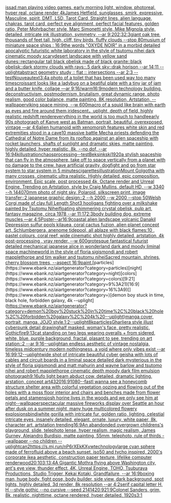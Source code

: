 [is](https://www.ebank.nz/aiartgenerator?category=is)[sad man playing video games, early morning light, window, photoreal, hyper real, octane render 4k](https://www.ebank.nz/aiartgenerator?category=sad%20man%20playing%20video%20games%2C%20early%20morning%20light%2C%20window%2C%20photoreal%2C%20hyper%20real%2C%20octane%20render%204k)[James Hetfield, sunglasses, smirk, expressive, Masculine, spirit, DMT, LSD, Tarot Card, Straight lines, alien language, chakras, tarot card, perfect eye alignment, perfect facial features, golden ratio, Peter Mohrbacher style, Marc Simonetti style, Mike Mignola style, detailed, intricate ink illustration, symmetry, --ar 9:20](https://www.ebank.nz/aiartgenerator?category=James%20Hetfield%2C%20sunglasses%2C%20smirk%2C%20expressive%2C%20Masculine%2C%20spirit%2C%20DMT%2C%20LSD%2C%20Tarot%20Card%2C%20Straight%20lines%2C%20alien%20language%2C%20chakras%2C%20tarot%20card%2C%20perfect%20eye%20alignment%2C%20perfect%20facial%20features%2C%20golden%20ratio%2C%20Peter%20Mohrbacher%20style%2C%20Marc%20Simonetti%20style%2C%20Mike%20Mignola%20style%2C%20detailed%2C%20intricate%20ink%20illustration%2C%20symmetry%2C%20--ar%209%3A20)[2:3](https://www.ebank.nz/aiartgenerator?category=2%3A3)[2:3](https://www.ebank.nz/aiartgenerator?category=2%3A3)[giant oak tree, thousands of feet tall, high, cliff, tiny birds, fluffy clouds --stop 80](https://www.ebank.nz/aiartgenerator?category=giant%20oak%20tree%2C%20thousands%20of%20feet%20tall%2C%20high%2C%20cliff%2C%20tiny%20birds%2C%20fluffy%20clouds%20--stop%2080)[musium of miniature space ships : 16:9](https://www.ebank.nz/aiartgenerator?category=musium%20of%20miniature%20space%20ships%20%3A%2016%3A9)[](https://www.ebank.nz/aiartgenerator?category=)[the words "OXYDE NOIR" in a morbid detailed apocalyptic futuristic white laboratory in the style of tsutomu nihei dark cinematic moody scary](https://www.ebank.nz/aiartgenerator?category=the%20words%20%22OXYDE%20NOIR%22%20in%20a%20morbid%20detailed%20apocalyptic%20futuristic%20white%20laboratory%20in%20the%20style%20of%20tsutomu%20nihei%20dark%20cinematic%20moody%20scary)[desert landscape with yellow sand dunes::rectangular tall black  obelisk made of black granite::black obelisk::dark stormy clouds with rays::.5 dark sky::drak horison --ar 14:11 --uplight](https://www.ebank.nz/aiartgenerator?category=desert%20landscape%20with%20yellow%20sand%20dunes%3A%3Arectangular%20tall%20black%20%20obelisk%20made%20of%20black%20granite%3A%3Ablack%20obelisk%3A%3Adark%20stormy%20clouds%20with%20rays%3A%3A.5%20dark%20sky%3A%3Adrak%20horison%20--ar%2014%3A11%20--uplight)[abstract geometry study :: flat :: intersections --ar 2:3 --test](https://www.ebank.nz/aiartgenerator?category=abstract%20geometry%20study%20%3A%3A%20flat%20%3A%3A%20intersections%20--ar%202%3A3%20--test)[Nouveau](https://www.ebank.nz/aiartgenerator?category=Nouveau)[text](https://www.ebank.nz/aiartgenerator?category=text)[3:4](https://www.ebank.nz/aiartgenerator?category=3%3A4)[a photo of a toilet that has been used way too many times](https://www.ebank.nz/aiartgenerator?category=a%20photo%20of%20a%20toilet%20that%20has%20been%20used%20way%20too%20many%20times)[croissant looks like a ladybug on a beatiful plate with a tiny jar of jam and a butter knife, collage —ar 9:16](https://www.ebank.nz/aiartgenerator?category=croissant%20looks%20like%20a%20ladybug%20on%20a%20beatiful%20plate%20with%20a%20tiny%20jar%20of%20jam%20and%20a%20butter%20knife%2C%20collage%20%E2%80%94ar%209%3A16)[/warm](https://www.ebank.nz/aiartgenerator?category=/warm)[16:9](https://www.ebank.nz/aiartgenerator?category=16%3A9)[modern technology building, deconstructivism, postmodernism, brutalism, great dynamic range, photo realism, good color balance, matte painting, 8K resolution, Artstation, --wallpaper](https://www.ebank.nz/aiartgenerator?category=modern%20technology%20building%2C%20deconstructivism%2C%20postmodernism%2C%20brutalism%2C%20great%20dynamic%20range%2C%20photo%20realism%2C%20good%20color%20balance%2C%20matte%20painting%2C%208K%20resolution%2C%20Artstation%2C%20--wallpaper)[viking space mining, --w 600](https://www.ebank.nz/aiartgenerator?category=viking%20space%20mining%2C%20--w%20600)[macro of a squid like brain with earth as eyes and fire around them,iridescent，uplight, depth of field, highly realistic redshift render](https://www.ebank.nz/aiartgenerator?category=macro%20of%20a%20squid%20like%20brain%20with%20earth%20as%20eyes%20and%20fire%20around%20them%2Ciridescent%EF%BC%8Cuplight%2C%20depth%20of%20field%2C%20highly%20realistic%20redshift%20render)[everything in the world is too much to handle](https://www.ebank.nz/aiartgenerator?category=everything%20in%20the%20world%20is%20too%20much%20to%20handle)[early 90s photograph of Kanye west as Batman, portrait, beautiful, overexposed, vintage —ar 4:6](https://www.ebank.nz/aiartgenerator?category=early%2090s%20photograph%20of%20Kanye%20west%20as%20Batman%2C%20portrait%2C%20beautiful%2C%20overexposed%2C%20vintage%20%E2%80%94ar%204%3A6)[alien humanoid with xenomorph features white skin and red extremities stood in a cave](https://www.ebank.nz/aiartgenerator?category=alien%20humanoid%20with%20xenomorph%20features%20white%20skin%20and%20red%20extremities%20stood%20in%20a%20cave)[10 massive battle Mecha priests defending the Cathedral of Notre Dame from its rooftop against an alien spaceship with rocket launchers, shafts of sunlight and dramatic skies, matte painting, highly detailed, hyper realistic, 8k, --no dof, --ar 16:9](https://www.ebank.nz/aiartgenerator?category=10%20massive%20battle%20Mecha%20priests%20defending%20the%20Cathedral%20of%20Notre%20Dame%20from%20its%20rooftop%20against%20an%20alien%20spaceship%20with%20rocket%20launchers%2C%20shafts%20of%20sunlight%20and%20dramatic%20skies%2C%20matte%20painting%2C%20highly%20detailed%2C%20hyper%20realistic%2C%208k%2C%20--no%20dof%2C%20--ar%2016%3A9)[4k](https://www.ebank.nz/aiartgenerator?category=4k)[illustration](https://www.ebank.nz/aiartgenerator?category=illustration)[chaos](https://www.ebank.nz/aiartgenerator?category=chaos)[processing](https://www.ebank.nz/aiartgenerator?category=processing)[--test](https://www.ebank.nz/aiartgenerator?category=--test)[Beksinkski](https://www.ebank.nz/aiartgenerator?category=Beksinkski)[1920](https://www.ebank.nz/aiartgenerator?category=1920)[a stylish spaceship that can fly in the atmosphere, take off to space vertically from a planet with no damage to the crew, have artificial gravity, dogfight and go from star system to star system in 5 minutes](https://www.ebank.nz/aiartgenerator?category=a%20stylish%20spaceship%20that%20can%20fly%20in%20the%20atmosphere%2C%20take%20off%20to%20space%20vertically%20from%20a%20planet%20with%20no%20damage%20to%20the%20crew%2C%20have%20artificial%20gravity%2C%20dogfight%20and%20go%20from%20star%20system%20to%20star%20system%20in%205%20minutes)[cigarettes](https://www.ebank.nz/aiartgenerator?category=cigarettes)[illustration](https://www.ebank.nz/aiartgenerator?category=illustration)[Mount Golgotha with many crosses, cinematic ultra realistic. Highly detailed, epic composition. environment. Epic scale, post processed 4k, Octane render and Unreal Engine. Trending on Artstation, style by Craig Mullins, default HD, --w 3340 --h 1440](https://www.ebank.nz/aiartgenerator?category=Mount%20Golgotha%20with%20many%20crosses%2C%20cinematic%20ultra%20realistic.%20Highly%20detailed%2C%20epic%20composition.%20environment.%20Epic%20scale%2C%20post%20processed%204k%2C%20Octane%20render%20and%20Unreal%20Engine.%20Trending%20on%20Artstation%2C%20style%20by%20Craig%20Mullins%2C%20default%20HD%2C%20--w%203340%20--h%201440)[70mm photo of night sky, Polaroid, silkscreen print, image transfer::2 japanese graphic design::2 --h 2000 --w 2000 --stop 50](https://www.ebank.nz/aiartgenerator?category=70mm%20photo%20of%20night%20sky%2C%20Polaroid%2C%20silkscreen%20print%2C%20image%20transfer%3A%3A2%20japanese%20graphic%20design%3A%3A2%20--h%202000%20--w%202000%20--stop%2050)[Welsh Corgi,made of clay,full Length Shot](https://www.ebank.nz/aiartgenerator?category=Welsh%20Corgi%2Cmade%20of%20clay%2Cfull%20Length%20Shot)[3 hooligans fighting over a milkshake painted by Tsutomu Nihei](https://www.ebank.nz/aiartgenerator?category=3%20hooligans%20fighting%20over%20a%20milkshake%20painted%20by%20Tsutomu%20Nihei)[floating shimmering crystal obelisk, pulp art, fantasy magazine, circa 1978 --ar 11:17](https://www.ebank.nz/aiartgenerator?category=floating%20shimmering%20crystal%20obelisk%2C%20pulp%20art%2C%20fantasy%20magazine%2C%20circa%201978%20--ar%2011%3A17)[2:3](https://www.ebank.nz/aiartgenerator?category=2%3A3)[body building dog, extreme muscles —ar 4:5](https://www.ebank.nz/aiartgenerator?category=body%20building%20dog%2C%20extreme%20muscles%20%E2%80%94ar%204%3A5)[Poster--ar16:9](https://www.ebank.nz/aiartgenerator?category=Poster--ar16%3A9)[coastal alien landscape volcanic Danakil Depression sulfur pools kilauea, coral cactus fuzion, alien planet concept art, Schlumbergera, anenome tidepool, all ablaze with black flames:10 , pastel colours, coral reef, wide cinematic shot highly detailed, artstation, 4k post-processing , vray render,  --w 600](https://www.ebank.nz/aiartgenerator?category=coastal%20alien%20landscape%20volcanic%20Danakil%20Depression%20sulfur%20pools%20kilauea%2C%20coral%20cactus%20fuzion%2C%20alien%20planet%20concept%20art%2C%20Schlumbergera%2C%20anenome%20tidepool%2C%20all%20ablaze%20with%20black%20flames%3A10%20%2C%20pastel%20colours%2C%20coral%20reef%2C%20wide%20cinematic%20shot%20highly%20detailed%2C%20artstation%2C%204k%20post-processing%20%2C%20vray%20render%2C%20%20--w%20600)[grotesque fantastical futurist detailed mechanical japanese alice in wonderland dark and moody liminal space machineworld in the style of floria sigismondi and robert mapplethorpe and tim walker and tsutomu nihei](https://www.ebank.nz/aiartgenerator?category=grotesque%20fantastical%20futurist%20detailed%20mechanical%20japanese%20alice%20in%20wonderland%20dark%20and%20moody%20liminal%20space%20machineworld%20in%20the%20style%20of%20floria%20sigismondi%20and%20robert%20mapplethorpe%20and%20tim%20walker%20and%20tsutomu%20nihei)[Sacred mountain, shrines, cherry blossom trees, --aspect 16:9](https://www.ebank.nz/aiartgenerator?category=Sacred%20mountain%2C%20shrines%2C%20cherry%20blossom%20trees%2C%20--aspect%2016%3A9)[paint.](https://www.ebank.nz/aiartgenerator?category=paint.)[particles](https://www.ebank.nz/aiartgenerator?category=particles)[night](https://www.ebank.nz/aiartgenerator?category=night)[colors](https://www.ebank.nz/aiartgenerator?category=colors)[9:21](https://www.ebank.nz/aiartgenerator?category=9%3A21)[16:9](https://www.ebank.nz/aiartgenerator?category=16%3A9)[](https://www.ebank.nz/aiartgenerator?category=)[demon boy stuck in time, black hole, forbidden galaxy, 4k --uplight](https://www.ebank.nz/aiartgenerator?category=demon%20boy%20stuck%20in%20time%2C%20black%20hole%2C%20forbidden%20galaxy%2C%204k%20--uplight)[manga cover, portrait, manga,  JOJO style,](https://www.ebank.nz/aiartgenerator?category=manga%20cover%2C%20portrait%2C%20manga%2C%20%20JOJO%20style%2C)[1:2](https://www.ebank.nz/aiartgenerator?category=1%3A2)[--uplight](https://www.ebank.nz/aiartgenerator?category=--uplight)[8k](https://www.ebank.nz/aiartgenerator?category=8k)[particles](https://www.ebank.nz/aiartgenerator?category=particles)[Gharliera style illust cyberpunk detail drawing](https://www.ebank.nz/aiartgenerator?category=Gharliera%20style%20illust%20cyberpunk%20detail%20drawing)[half masked, woman's face, pretty,realistic,  Gothic](https://www.ebank.nz/aiartgenerator?category=half%20masked%2C%20woman%27s%20face%2C%20pretty%2Crealistic%2C%20%20Gothic)[fire](https://www.ebank.nz/aiartgenerator?category=fire)[9:13](https://www.ebank.nz/aiartgenerator?category=9%3A13)[cat standing on two legs wearing overalls + from side](https://www.ebank.nz/aiartgenerator?category=cat%20standing%20on%20two%20legs%20wearing%20overalls%20%2B%20from%20side)[red, white, blue, purple background, fractal, plasant to see, trending on art station::2 --ar 9:16](https://www.ebank.nz/aiartgenerator?category=red%2C%20white%2C%20blue%2C%20purple%20background%2C%20fractal%2C%20plasant%20to%20see%2C%20trending%20on%20art%20station%3A%3A2%20--ar%209%3A16)[--uplight](https://www.ebank.nz/aiartgenerator?category=--uplight)[an endless aesthetic of vintage nostalgia, timeless midcentury modern nothingness, a void where only vibes exist --ar 16:9](https://www.ebank.nz/aiartgenerator?category=an%20endless%20aesthetic%20of%20vintage%20nostalgia%2C%20timeless%20midcentury%20modern%20nothingness%2C%20a%20void%20where%20only%20vibes%20exist%20--ar%2016%3A9)[9:12](https://www.ebank.nz/aiartgenerator?category=9%3A12)[--uplight](https://www.ebank.nz/aiartgenerator?category=--uplight)[wide shot of intricate beautiful cyber geisha with lots of cables and circuit boards in a liminal space detailed dark mysterious in the style of floria sigismondi and matt mahurin and wayne barlow and tsutomo nihei and robert mapplethorpe cinematic depth moody dark film emulsion photograph](https://www.ebank.nz/aiartgenerator?category=wide%20shot%20of%20intricate%20beautiful%20cyber%20geisha%20with%20lots%20of%20cables%20and%20circuit%20boards%20in%20a%20liminal%20space%20detailed%20dark%20mysterious%20in%20the%20style%20of%20floria%20sigismondi%20and%20matt%20mahurin%20and%20wayne%20barlow%20and%20tsutomo%20nihei%20and%20robert%20mapplethorpe%20cinematic%20depth%20moody%20dark%20film%20emulsion%20photograph)[9:16](https://www.ebank.nz/aiartgenerator?category=9%3A16)[ufo light beam abduct cow, detailed, dramatic lighting, arstation, concept art](https://www.ebank.nz/aiartgenerator?category=ufo%20light%20beam%20abduct%20cow%2C%20detailed%2C%20dramatic%20lighting%2C%20arstation%2C%20concept%20art)[4320](https://www.ebank.nz/aiartgenerator?category=4320)[16:9](https://www.ebank.nz/aiartgenerator?category=16%3A9)[1080](https://www.ebank.nz/aiartgenerator?category=1080)[--fast](https://www.ebank.nz/aiartgenerator?category=--fast)[I wanna see a honeycomb structure shelter area with colorful vegetation oozing and flowing out of the holes with a moss floor interior and chairs and benches made from flower petals and stamens](https://www.ebank.nz/aiartgenerator?category=I%20wanna%20see%20a%20honeycomb%20structure%20shelter%20area%20with%20colorful%20vegetation%20oozing%20and%20flowing%20out%20of%20the%20holes%20with%20a%20moss%20floor%20interior%20and%20chairs%20and%20benches%20made%20from%20flower%20petals%20and%20stamens)[josh horine lives in the woods and we only see him at night](https://www.ebank.nz/aiartgenerator?category=josh%20horine%20lives%20in%20the%20woods%20and%20we%20only%20see%20him%20at%20night)[--wallpaper](https://www.ebank.nz/aiartgenerator?category=--wallpaper)[spectacular massive fireworks display over Seattle an hour after dusk on a summer night, many huge multicolored flowery explosions](https://www.ebank.nz/aiartgenerator?category=spectacular%20massive%20fireworks%20display%20over%20Seattle%20an%20hour%20after%20dusk%20on%20a%20summer%20night%2C%20many%20huge%20multicolored%20flowery%20explosions)[bindi](https://www.ebank.nz/aiartgenerator?category=bindi)[white gorilla with intricate fur, golden ratio, lighting, celestial intricate eyes, insanely detailed, elegant, ornate, luxury, white paper, 8k, character art, artstation trending](https://www.ebank.nz/aiartgenerator?category=white%20gorilla%20with%20intricate%20fur%2C%20golden%20ratio%2C%20lighting%2C%20celestial%20intricate%20eyes%2C%20insanely%20detailed%2C%20elegant%2C%20ornate%2C%20luxury%2C%20white%20paper%2C%208k%2C%20character%20art%2C%20artstation%20trending)[16:9](https://www.ebank.nz/aiartgenerator?category=16%3A9)[An abandonded overgrown childrens's playground, slide, telephoto lense, hyper realism, magic realism, James Gurney, Alejandro Burdisio, matte painting, 55mm, telephoto, rule of thirds --wallpaper --no children --uplight](https://www.ebank.nz/aiartgenerator?category=An%20abandonded%20overgrown%20childrens%27s%20playground%2C%20slide%2C%20telephoto%20lense%2C%20hyper%20realism%2C%20magic%20realism%2C%20James%20Gurney%2C%20Alejandro%20Burdisio%2C%20matte%20painting%2C%2055mm%2C%20telephoto%2C%20rule%20of%20thirds%20--wallpaper%20--no%20children%20--uplight)[can](https://www.ebank.nz/aiartgenerator?category=can)[2](https://www.ebank.nz/aiartgenerator?category=2)[<https://s.mj.run/nP6rXEkKXyw>](https://www.ebank.nz/aiartgenerator?category=%3Chttps%3A//s.mj.run/nP6rXEkKXyw%3E)[technology](https://www.ebank.nz/aiartgenerator?category=technology)[large cyan sphere made of ferrofluid above a beach sunset, iso50 and tycho inspired, 2000's corporate ikea aesthetic, construction paper texture, lifelike computer render](https://www.ebank.nz/aiartgenerator?category=large%20cyan%20sphere%20made%20of%20ferrofluid%20above%20a%20beach%20sunset%2C%20iso50%20and%20tycho%20inspired%2C%202000%27s%20corporate%20ikea%20aesthetic%2C%20construction%20paper%20texture%2C%20lifelike%20computer%20render)[wood](https://www.ebank.nz/aiartgenerator?category=wood)[20:10](https://www.ebank.nz/aiartgenerator?category=20%3A10)[3:1](https://www.ebank.nz/aiartgenerator?category=3%3A1)[3:4](https://www.ebank.nz/aiartgenerator?category=3%3A4)[A Gigantic Mothra flying above Washington city, ant's eye view, thunder effect, 4K, Unreal Engine, TOHO, Tsuburaya Productions, Studio Trigger, Kekai Kotaki, Grandfailure, --ar 16:9](https://www.ebank.nz/aiartgenerator?category=A%20Gigantic%20Mothra%20flying%20above%20Washington%20city%2C%20ant%27s%20eye%20view%2C%20thunder%20effect%2C%204K%2C%20Unreal%20Engine%2C%20TOHO%2C%20Tsuburaya%20Productions%2C%20Studio%20Trigger%2C%20Kekai%20Kotaki%2C%20Grandfailure%2C%20--ar%2016%3A9)[boxing man, huge body,  fight pose, body builder,  side view, dark background, spot lights, highly detailed, 3d render, 8k resolution --ar 4:2](https://www.ebank.nz/aiartgenerator?category=boxing%20man%2C%20huge%20body%2C%20%20fight%20pose%2C%20body%20builder%2C%20%20side%20view%2C%20dark%20background%2C%20spot%20lights%2C%20highly%20detailed%2C%203d%20render%2C%208k%20resolution%20--ar%204%3A2)[serif capital letter H, H --style gothic --no cursive --seed 21414](https://www.ebank.nz/aiartgenerator?category=serif%20capital%20letter%20H%2C%20H%20--style%20gothic%20--no%20cursive%20--seed%2021414)[20:9](https://www.ebank.nz/aiartgenerator?category=20%3A9)[21:9](https://www.ebank.nz/aiartgenerator?category=21%3A9)[Colonel Sanders, grim, 8k, realistic, nighttime, octane rendered, hyper detailed, 1920s](https://www.ebank.nz/aiartgenerator?category=Colonel%20Sanders%2C%20grim%2C%208k%2C%20realistic%2C%20nighttime%2C%20octane%20rendered%2C%20hyper%20detailed%2C%201920s)[3:1](https://www.ebank.nz/aiartgenerator?category=3%3A1)